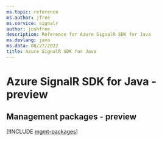 ```yaml
---
ms.topic: reference
ms.author: jfree
ms.service: signalr
author: joshfree
description: Reference for Azure SignalR SDK for Java
ms.devlang: java
ms.data: 08/27/2022
title: Azure SignalR SDK for Java
---
```

# Azure SignalR SDK for Java - preview

## Management packages - preview
[!INCLUDE [mgmt-packages](signalr-mgmt-index.md)]